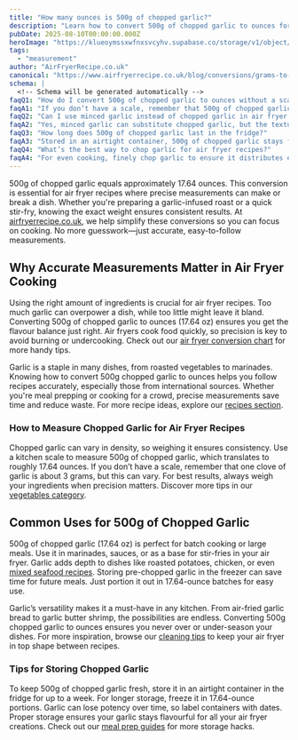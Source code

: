 ```yaml
---
title: "How many ounces is 500g of chopped garlic?"
description: "Learn how to convert 500g of chopped garlic to ounces for precise air fryer recipes. Get accurate measurements in seconds!"
pubDate: 2025-08-10T00:00:00.000Z
heroImage: "https://klueoymssxwfnxsvcyhv.supabase.co/storage/v1/object/public/Shmucket/500g-chopped-garlic-to-ounces.webp"
tags:
  - "measurement"
author: "AirFryerRecipe.co.uk"
canonical: "https://www.airfryerrecipe.co.uk/blog/conversions/grams-to-ounces/500g-chopped-garlic-to-ounces"
schema: |
  <!-- Schema will be generated automatically -->
faqQ1: "How do I convert 500g of chopped garlic to ounces without a scale?"
faqA1: "If you don’t have a scale, remember that 500g of chopped garlic is roughly 17.64 ounces. One medium garlic clove weighs about 3g, so you’d need around 167 cloves to reach 500g. However, this method isn’t as precise as weighing, so a kitchen scale is recommended for accuracy."
faqQ2: "Can I use minced garlic instead of chopped garlic in air fryer recipes?"
faqA2: "Yes, minced garlic can substitute chopped garlic, but the texture and intensity may differ. Minced garlic is finer, so you might need slightly less to match the flavour of 500g (17.64 oz) of chopped garlic. Adjust quantities based on taste preferences."
faqQ3: "How long does 500g of chopped garlic last in the fridge?"
faqA3: "Stored in an airtight container, 500g of chopped garlic stays fresh for up to a week in the fridge. For longer storage, freeze it in portions. Garlic may lose some potency over time, so use it within a month for best results."
faqQ4: "What’s the best way to chop garlic for air fryer recipes?"
faqA4: "For even cooking, finely chop garlic to ensure it distributes evenly in your air fryer dishes. A sharp knife or garlic press works well. Avoid large chunks, as they may burn or cook unevenly in the air fryer’s high heat."
---
```

<p>500g of chopped garlic equals approximately 17.64 ounces. This conversion is essential for air fryer recipes where precise measurements can make or break a dish. Whether you're preparing a garlic-infused roast or a quick stir-fry, knowing the exact weight ensures consistent results. At <a href=https://www.airfryerrecipe.co.uk>airfryerrecipe.co.uk</a>, we help simplify these conversions so you can focus on cooking. No more guesswork—just accurate, easy-to-follow measurements.</p>  

<h2>Why Accurate Measurements Matter in Air Fryer Cooking</h2>  
<p>Using the right amount of ingredients is crucial for air fryer recipes. Too much garlic can overpower a dish, while too little might leave it bland. Converting 500g of chopped garlic to ounces (17.64 oz) ensures you get the flavour balance just right. Air fryers cook food quickly, so precision is key to avoid burning or undercooking. Check out our <a href=https://www.airfryerrecipe.co.uk/air-fryer-conversion-chart>air fryer conversion chart</a> for more handy tips.</p>  

<p>Garlic is a staple in many dishes, from roasted vegetables to marinades. Knowing how to convert 500g chopped garlic to ounces helps you follow recipes accurately, especially those from international sources. Whether you're meal prepping or cooking for a crowd, precise measurements save time and reduce waste. For more recipe ideas, explore our <a href=https://www.airfryerrecipe.co.uk/recipes>recipes section</a>.</p>  

<h3>How to Measure Chopped Garlic for Air Fryer Recipes</h3>  
<p>Chopped garlic can vary in density, so weighing it ensures consistency. Use a kitchen scale to measure 500g of chopped garlic, which translates to roughly 17.64 ounces. If you don’t have a scale, remember that one clove of garlic is about 3 grams, but this can vary. For best results, always weigh your ingredients when precision matters. Discover more tips in our <a href=https://www.airfryerrecipe.co.uk/recipe-category/vegetables>vegetables category</a>.</p>  

<h2>Common Uses for 500g of Chopped Garlic</h2>  
<p>500g of chopped garlic (17.64 oz) is perfect for batch cooking or large meals. Use it in marinades, sauces, or as a base for stir-fries in your air fryer. Garlic adds depth to dishes like roasted potatoes, chicken, or even <a href=https://www.airfryerrecipe.co.uk/recipe-category/mixed-seafood>mixed seafood recipes</a>. Storing pre-chopped garlic in the freezer can save time for future meals. Just portion it out in 17.64-ounce batches for easy use.</p>  

<p>Garlic’s versatility makes it a must-have in any kitchen. From air-fried garlic bread to garlic butter shrimp, the possibilities are endless. Converting 500g chopped garlic to ounces ensures you never over or under-season your dishes. For more inspiration, browse our <a href=https://www.airfryerrecipe.co.uk/air-fryer-cleaner>cleaning tips</a> to keep your air fryer in top shape between recipes.</p>  

<h3>Tips for Storing Chopped Garlic</h3>  
<p>To keep 500g of chopped garlic fresh, store it in an airtight container in the fridge for up to a week. For longer storage, freeze it in 17.64-ounce portions. Garlic can lose potency over time, so label containers with dates. Proper storage ensures your garlic stays flavourful for all your air fryer creations. Check out our <a href=https://www.airfryerrecipe.co.uk/recipe-category/meal-prep>meal prep guides</a> for more storage hacks.</p>
